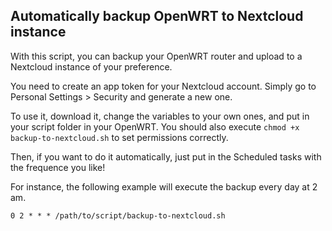 ## Automatically backup OpenWRT to Nextcloud instance

With this script, you can backup your OpenWRT router and upload to a Nextcloud instance of your preference.

You need to create an app token for your Nextcloud account. Simply go to Personal Settings > Security and generate a new one. 

To use it, download it, change the variables to your own ones, and put in your script folder in your OpenWRT. You should also execute `chmod +x backup-to-nextcloud.sh` to set permissions correctly.

Then, if you want to do it automatically, just put in the Scheduled tasks with the frequence you like!

For instance, the following example will execute the backup every day at 2 am.

`0 2 * * * /path/to/script/backup-to-nextcloud.sh`
